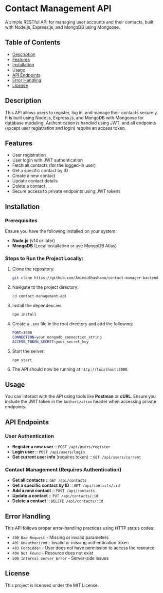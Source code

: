 # Contact Management API
A simple RESTful API for managing user accounts and their contacts, built with Node.js, Express.js, and MongoDB using Mongoose.

## Table of Contents
- [Description](#description)
- [Features](#features)
- [Installation](#installation)
- [Usage](#usage)
- [API Endpoints](#api-endpoints)
- [Error Handling](#error-handling)
- [License](#license)

## Description
This API allows users to register, log in, and manage their contacts securely. It is built using Node.js, Express.js, and MongoDB with Mongoose for database modeling. Authentication is handled using JWT, and all endpoints (except user registration and login) require an access token.

## Features
- User registration
- User login with JWT authentication
- Fetch all contacts (for the logged-in user)
- Get a specific contact by ID
- Create a new contact
- Update contact details
- Delete a contact
- Secure access to private endpoints using JWT tokens

## Installation

### Prerequisites
Ensure you have the following installed on your system:
- **Node.js** (v14 or later)
- **MongoDB** (Local installation or use MongoDB Atlas)

### Steps to Run the Project Locally:
1. Clone the repository:
   ```sh
   git clone https://github.com/AminduBhashana/contact-manager-backend-api.git
   ```
2. Navigate to the project directory:
   ```sh
   cd contact-management-api
   ```
3. Install the dependencies:
   ```sh
   npm install
   ```
4. Create a `.env` file in the root directory and add the following:
   ```sh
   PORT=3000
   CONNECTION=your_mongodb_connection_string
   ACCESS_TOKEN_SECRET=your_secret_key
   ```
5. Start the server:
   ```sh
   npm start
   ```
6. The API should now be running at `http://localhost:3000`.

## Usage
You can interact with the API using tools like **Postman** or **cURL**. Ensure you include the JWT token in the `Authorization` header when accessing private endpoints.

## API Endpoints

### User Authentication
- **Register a new user** :: `POST /api/users/register`
- **Login user** :: `POST /api/users/login`
- **Get current user info** (requires token) :: `GET /api/users/current`

### Contact Management (Requires Authentication)
- **Get all contacts** :: `GET /api/contacts`
- **Get a specific contact by ID** :: `GET /api/contacts/:id`
- **Add a new contact** :: `POST /api/contacts`
- **Update a contact** :: `PUT /api/contacts/:id`
- **Delete a contact** :: `DELETE /api/contacts/:id`

## Error Handling
This API follows proper error-handling practices using HTTP status codes:
- `400 Bad Request` - Missing or invalid parameters
- `401 Unauthorized` - Invalid or missing authentication token
- `403 Forbidden` - User does not have permission to access the resource
- `404 Not Found` - Resource does not exist
- `500 Internal Server Error` - Server-side issues

## License
This project is licensed under the MIT License.


